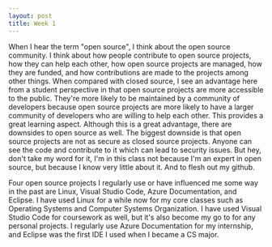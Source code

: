 ```yaml
---
layout: post
title: Week 1
---
```



When I hear the term "open source", I think about the open source community. I think about how people contribute to open source projects, how they can help each other, how open source projects are managed, how they are funded, and how contributions are made to the projects among other things. When compared with closed source, I see an advantage here from a student perspective in that open source projects are more accessible to the public. They're more likely to be maintained by a community of developers because open source projects are more likely to have a larger community of developers who are willing to help each other. This provides a great learning aspect. Although this is a great advantage, there are downsides to open source as well. The biggest downside is that open source projects are not as secure as closed source projects. Anyone can see the code and contribute to it which can lead to security issues. But hey, don't take my word for it, I'm in this class not because I'm an expert in open source, but because I know very little about it. And to flesh out my github.

Four open source projects I regularly use or have influenced me some way in the past are Linux, Visual Studio Code, Azure Documentation, and Eclipse. I have used Linux for a while now for my core classes such as Operating Systems and Computer Systems Organization. I have used Visual Studio Code for coursework as well, but it's also become my go to for any personal projects. I regularly use Azure Documentation for my internship, and Eclipse was the first IDE I used when I became a CS major.